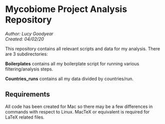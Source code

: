 # Mycobiome Project Analysis Repository

*Author: Lucy Goodyear*  
*Created: 04/02/20*

This repository contains all relevant scripts and data for my analysis. There are 3 subdirectories:

**Boilerplates** contains all my boilerplate script for running various filtering/analysis steps.

**Countries_runs** contains all my data divided by countries/run.

## Requirements

All code has been created for Mac so there may be a few differences in commands with respect to Linux. MacTeX or equivalent is required for LaTeX related files.
